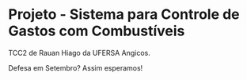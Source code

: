 # Projeto - Sistema para Controle de Gastos com Combustíveis

TCC2 de Rauan Hiago da UFERSA Angicos.

Defesa em Setembro? Assim esperamos!
